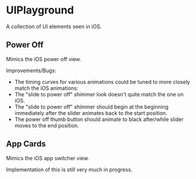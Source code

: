 UIPlayground
=========

A collection of UI elements seen in iOS.


Power Off
---------

Mimics the iOS power off view.

Improvements/Bugs:

- The timing curves for various animations could be tuned to more closely match the iOS animations:
- The "slide to power off" shimmer look doesn't quite match the one on iOS.
- The "slide to power off" shimmer should begin at the beginning immediately after the slider animates back to the start position.
- The power off thumb button should animate to black after/while slider moves to the end position.

App Cards
---------

Mimics the iOS app switcher view.

Implementation of this is still very much in progress.
